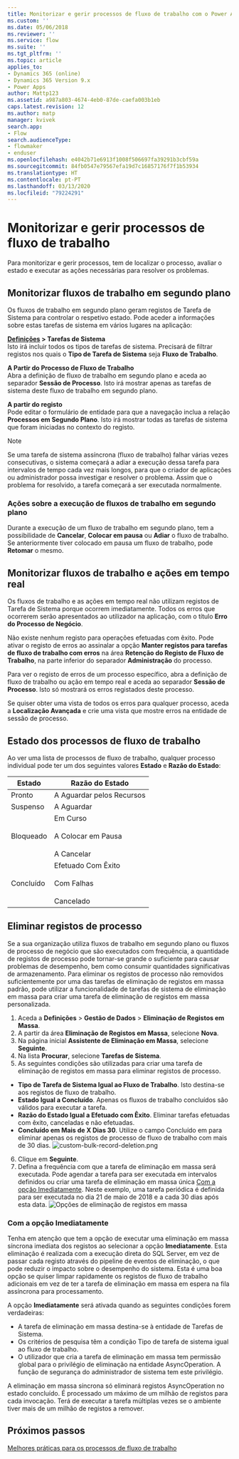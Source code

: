 ```yaml
---
title: Monitorizar e gerir processos de fluxo de trabalho com o Power Apps | Microsoft Docs
ms.custom: ''
ms.date: 05/06/2018
ms.reviewer: ''
ms.service: flow
ms.suite: ''
ms.tgt_pltfrm: ''
ms.topic: article
applies_to:
- Dynamics 365 (online)
- Dynamics 365 Version 9.x
- Power Apps
author: Mattp123
ms.assetid: a987a803-4674-4eb0-87de-caefa003b1eb
caps.latest.revision: 12
ms.author: matp
manager: kvivek
search.app:
- Flow
search.audienceType:
- flowmaker
- enduser
ms.openlocfilehash: e4042b71e6913f1008f506697fa39291b3cbf59a
ms.sourcegitcommit: 84fb0547e79567efa19d7c16857176f7f1b53934
ms.translationtype: HT
ms.contentlocale: pt-PT
ms.lasthandoff: 03/13/2020
ms.locfileid: "79224291"
---
```

# <a name="monitor-and-manage-workflow-processes"></a>Monitorizar e gerir processos de fluxo de trabalho


Para monitorizar e gerir processos, tem de localizar o processo, avaliar o estado e executar as ações necessárias para resolver os problemas.  
  
<a name="BKMK_MonitorAsyncWorkflows"></a>   
## <a name="monitoring-background-workflows"></a>Monitorizar fluxos de trabalho em segundo plano  
 Os fluxos de trabalho em segundo plano geram registos de Tarefa de Sistema para controlar o respetivo estado. Pode aceder a informações sobre estas tarefas de sistema em vários lugares na aplicação:  
  
 **[Definições](/powerapps/maker/model-driven-apps/advanced-navigation#settings) > Tarefas de Sistema**  
 Isto irá incluir todos os tipos de tarefas de sistema. Precisará de filtrar registos nos quais o **Tipo de Tarefa de Sistema** seja **Fluxo de Trabalho**.  
  
 **A Partir do Processo de Fluxo de Trabalho**  
 Abra a definição de fluxo de trabalho em segundo plano e aceda ao separador **Sessão de Processo**. Isto irá mostrar apenas as tarefas de sistema deste fluxo de trabalho em segundo plano.  
  
 **A partir do registo**  
 Pode editar o formulário de entidade para que a navegação inclua a relação **Processos em Segundo Plano**. Isto irá mostrar todas as tarefas de sistema que foram iniciadas no contexto do registo.  
  
> [!NOTE]
>  Se uma tarefa de sistema assíncrona (fluxo de trabalho) falhar várias vezes consecutivas, o sistema começará a adiar a execução dessa tarefa para intervalos de tempo cada vez mais longos, para que o criador de aplicações ou administrador possa investigar e resolver o problema. Assim que o problema for resolvido, a tarefa começará a ser executada normalmente.  
  
<a name="BKMK_ActionsOnRunningWorkflows"></a>   
### <a name="actions-on-running-background-workflows"></a>Ações sobre a execução de fluxos de trabalho em segundo plano  
 Durante a execução de um fluxo de trabalho em segundo plano, tem a possibilidade de **Cancelar**, **Colocar em pausa** ou **Adiar** o fluxo de trabalho. Se anteriormente tiver colocado em pausa um fluxo de trabalho, pode **Retomar** o mesmo.  
  
<a name="BKMK_MonitorSyncWorkflows"></a>   
## <a name="monitoring-real-time-workflows-and-actions"></a>Monitorizar fluxos de trabalho e ações em tempo real  
 Os fluxos de trabalho e as ações em tempo real não utilizam registos de Tarefa de Sistema porque ocorrem imediatamente. Todos os erros que ocorrerem serão apresentados ao utilizador na aplicação, com o título **Erro do Processo de Negócio**.  
  
 Não existe nenhum registo para operações efetuadas com êxito. Pode ativar o registo de erros ao assinalar a opção **Manter registos para tarefas de fluxo de trabalho com erros** na área **Retenção do Registo de Fluxo de Trabalho**, na parte inferior do separador **Administração** do processo.  
  
 Para ver o registo de erros de um processo específico, abra a definição de fluxo de trabalho ou ação em tempo real e aceda ao separador **Sessão de Processo**. Isto só mostrará os erros registados deste processo.  
  
 Se quiser obter uma vista de todos os erros para qualquer processo, aceda a **Localização Avançada** e crie uma vista que mostre erros na entidade de sessão de processo.  
  
<a name="BKMK_StatusOfWorkflowProcesses"></a>   
## <a name="status-of-workflow-processes"></a>Estado dos processos de fluxo de trabalho  
 Ao ver uma lista de processos de fluxo de trabalho, qualquer processo individual pode ter um dos seguintes valores **Estado** e **Razão do Estado**:  
  
|Estado|Razão do Estado|  
|-----------|-------------------|  
|Pronto|A Aguardar pelos Recursos|  
|Suspenso|A Aguardar|  
|Bloqueado|Em Curso<br /><br /> A Colocar em Pausa<br /><br /> A Cancelar|  
|Concluído|Efetuado Com Êxito<br /><br /> Com Falhas<br /><br /> Cancelado|  

## <a name="deleting-process-log-records"></a>Eliminar registos de processo

Se a sua organização utiliza fluxos de trabalho em segundo plano ou fluxos de processo de negócio que são executados com frequência, a quantidade de registos de processo pode tornar-se grande o suficiente para causar problemas de desempenho, bem como consumir quantidades significativas de armazenamento. Para eliminar os registos de processo não removidos suficientemente por uma das tarefas de eliminação de registos em massa padrão, pode utilizar a funcionalidade de tarefas de sistema de eliminação em massa para criar uma tarefa de eliminação de registos em massa personalizada.

1. Aceda a **Definições** > **Gestão de Dados** > **Eliminação de Registos em Massa**.
2. A partir da área **Eliminação de Registos em Massa**, selecione **Nova**. 
3. Na página inicial **Assistente de Eliminação em Massa**, selecione **Seguinte**.
4. Na lista **Procurar**, selecione **Tarefas de Sistema**.
5. As seguintes condições são utilizadas para criar uma tarefa de eliminação de registos em massa para eliminar registos de processo. 
 - **Tipo de Tarefa de Sistema Igual ao Fluxo de Trabalho**. Isto destina-se aos registos de fluxo de trabalho. 
 - **Estado Igual a Concluído**. Apenas os fluxos de trabalho concluídos são válidos para executar a tarefa.
 - **Razão do Estado Igual a Efetuado com Êxito**. Eliminar tarefas efetuadas com êxito, canceladas e não efetuadas.
 - **Concluído em Mais de X Dias 30**. Utilize o campo Concluído em para eliminar apenas os registos de processo de fluxo de trabalho com mais de 30 dias.
 ![custom-bulk-record-deletion.png](media/custom-bulk-record-deletion.png)
6. Clique em **Seguinte**.
7. Defina a frequência com que a tarefa de eliminação em massa será executada. Pode agendar a tarefa para ser executada em intervalos definidos ou criar uma tarefa de eliminação em massa única [Com a opção Imediatamente](#using-the-immediately-option). Neste exemplo, uma tarefa periódica é definida para ser executada no dia 21 de maio de 2018 e a cada 30 dias após esta data. 
![Opções de eliminação de registos em massa](media/custom-bulk-record-delete-options.png)

### <a name="using-the-immediately-option"></a>Com a opção Imediatamente

Tenha em atenção que tem a opção de executar uma eliminação em massa síncrona imediata dos registos ao selecionar a opção **Imediatamente**. Esta eliminação é realizada com a execução direta do SQL Server, em vez de passar cada registo através do pipeline de eventos de eliminação, o que pode reduzir o impacto sobre o desempenho do sistema. Esta é uma boa opção se quiser limpar rapidamente os registos de fluxo de trabalho adicionais em vez de ter a tarefa de eliminação em massa em espera na fila assíncrona para processamento. 

A opção **Imediatamente** será ativada quando as seguintes condições forem verdadeiras: 
- A tarefa de eliminação em massa destina-se à entidade de Tarefas de Sistema.
- Os critérios de pesquisa têm a condição Tipo de tarefa de sistema igual ao fluxo de trabalho. 
- O utilizador que cria a tarefa de eliminação em massa tem permissão global para o privilégio de eliminação na entidade AsyncOperation. A função de segurança do administrador de sistema tem este privilégio.  

A eliminação em massa síncrona só eliminará registos AsyncOperation no estado concluído. É processado um máximo de um milhão de registos para cada invocação. Terá de executar a tarefa múltiplas vezes se o ambiente tiver mais de um milhão de registos a remover.  
  
## <a name="next-steps"></a>Próximos passos   
 [Melhores práticas para os processos de fluxo de trabalho](best-practices-workflow-processes.md) <br />

